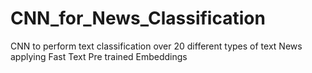 # CNN_for_News_Classification
CNN to perform text classification over 20 different types of text News applying  Fast Text Pre trained Embeddings
